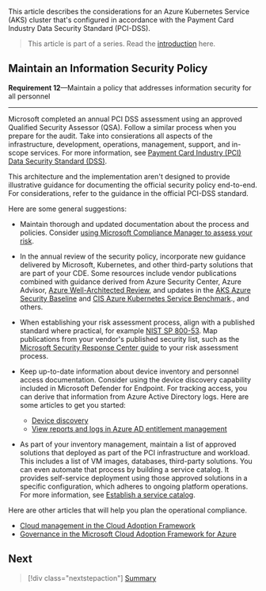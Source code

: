 This article describes the considerations for an Azure Kubernetes Service (AKS) cluster that's configured in accordance with the Payment Card Industry Data Security Standard (PCI-DSS).

> This article is part of a series. Read the [introduction](aks-pci-intro.yml) here.

## Maintain an Information Security Policy 

**Requirement 12**&mdash;Maintain a policy that addresses information security for all personnel
***

Microsoft completed an annual PCI DSS assessment using an approved Qualified Security Assessor (QSA). Follow a similar process when you prepare for the audit. Take into consierations all aspects of the infrastructure, development, operations, management, support, and in-scope services. For more information, see [Payment Card Industry (PCI) Data Security Standard (DSS)](/compliance/regulatory/offering-pci-dss#use-microsoft-compliance-manager-to-assess-your-risk).  

This architecture and the implementation aren't designed to provide illustrative guidance for documenting the official security policy end-to-end. For considerations, refer to the guidance in the official PCI-DSS standard. 

Here are some general suggestions:

- Maintain thorough and updated documentation about the process and policies. Consider [using Microsoft Compliance Manager to assess your risk](/compliance/regulatory/offering-pci-dss#use-microsoft-compliance-manager-to-assess-your-risk). 
- In the annual review of the security policy, incorporate new guidance delivered by Microsoft, Kubernetes, and other third-party solutions that are part of your CDE. Some resources include vendor publications combined with guidance derived from Azure Security Center, Azure Advisor,  [Azure Well-Architected Review](https://docs.microsoft.com/assessments/), and updates in the [AKS Azure Security Baseline](https://docs.microsoft.com/security/benchmark/azure/baselines/aks-security-baseline) and [CIS Azure Kubernetes Service Benchmark](https://www.cisecurity.org/blog/new-release-cis-azure-kubernetes-service-aks-benchmark/)., and others.
-  When establishing your risk assessment process, align with a published standard where practical, for example [NIST SP 800-53](https://csrc.nist.gov/publications/detail/sp/800-53/rev-5/final). Map publications from your vendor's published security list, such as the [Microsoft Security Response Center guide](https://msrc.microsoft.com/update-guide) to your risk assessment process.
- Keep up-to-date information about device inventory and personnel access documentation. Consider using the device discovery capability included in Microsoft Defender for Endpoint. For tracking access, you can derive that information from Azure Active Directory logs. Here are some articles to get you started:
    - [Device discovery](/microsoft-365/security/defender-endpoint/device-discovery)
    - [View reports and logs in Azure AD entitlement management](/azure/active-directory/governance/entitlement-management-reports)

- As part of your inventory management, maintain a list of approved solutions that deployed as part of the PCI infrastructure and workload. This includes a list of VM images, databases, third-party solutions. You can even automate that process by building a service catalog. It provides self-service deployment using those approved solutions in a specific configuration, which adheres to ongoing platform operations. For more information, see [Establish a service catalog](/azure/cloud-adoption-framework/manage/considerations/platform#establish-a-service-catalog).

Here are other articles that will help you plan the operational compliance. 
- [Cloud management in the Cloud Adoption Framework](/azure/cloud-adoption-framework/manage/)
- [Governance in the Microsoft Cloud Adoption Framework for Azure](/azure/cloud-adoption-framework/govern/)


## Next


> [!div class="nextstepaction"]
> [Summary](aks-pci-summary.yml)